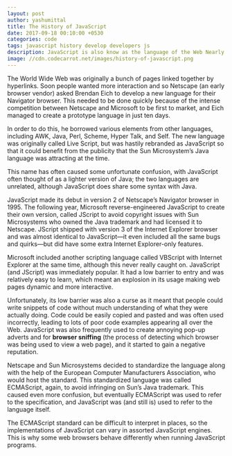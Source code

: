 ```yaml
---
layout: post
author: yashumittal
title: The History of JavaScript
date: 2017-09-18 00:10:00 +0530
categories: code
tags: javascript history develop developers js
description: JavaScript is also know as the language of the Web Nearly all web browsers can run JavaScript, making it one of the most popular programming languages in the world.
image: //cdn.codecarrot.net/images/history-of-javascript.png
---
```


The World Wide Web was originally a bunch of pages linked together by hyperlinks. Soon people wanted more interaction and so Netscape (an early browser vendor) asked Brendan Eich to develop a new language for their Navigator browser. This needed to be done quickly because of the intense competition between Netscape and Microsoft to be first to market, and Eich managed to create a prototype language in just ten days.

In order to do this, he borrowed various elements from other languages, including AWK, Java, Perl, Scheme, Hyper Talk, and Self. The new language was originally called Live Script, but was hastily rebranded as JavaScript so that it could benefit from the publicity that the Sun Microsystem’s Java language was attracting at the time.

This name has often caused some unfortunate confusion, with JavaScript often thought of as a lighter version of Java; the two languages are unrelated, although JavaScript does share some syntax with Java.

JavaScript made its debut in version 2 of Netscape’s Navigator browser in 1995. The following year, Microsoft reverse-engineered JavaScript to create their own version, called JScript to avoid copyright issues with Sun Microsystems who owned the Java trademark and had licensed it to Netscape. JScript shipped with version 3 of the Internet Explorer browser and was almost identical to JavaScript―it even included all the same bugs and quirks―but did have some extra Internet Explorer-only features.

Microsoft included another scripting language called VBScript with Internet Explorer at the same time, although this never really caught on. JavaScript (and JScript) was immediately popular. It had a low barrier to entry and was relatively easy to learn, which meant an explosion in its usage making web pages dynamic and more interactive.

Unfortunately, its low barrier was also a curse as it meant that people could write snippets of code without much understanding of what they were actually doing. Code could be easily copied and pasted and was often used incorrectly, leading to lots of poor code examples appearing all over the Web. JavaScript was also frequently used to create annoying pop-up adverts and for **browser sniffing** (the process of detecting which browser was being used to view a web page), and it started to gain a negative reputation.

Netscape and Sun Microsystems decided to standardize the language along with the help of the European Computer Manufacturers Association, who would host the standard. This standardized language was called ECMAScript, again, to avoid infringing on Sun’s Java trademark. This caused even more confusion, but eventually ECMAScript was used to refer to the specification, and JavaScript was (and still is) used to refer to the language itself.

The ECMAScript standard can be difficult to interpret in places, so the implementations of JavaScript can vary in assorted JavaScript engines. This is why some web browsers behave differently when running JavaScript programs.
